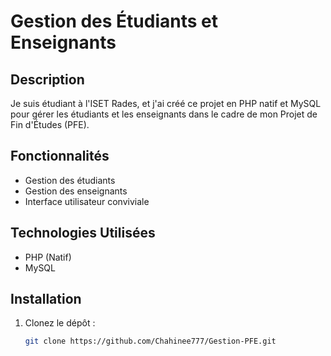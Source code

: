 # Gestion des Étudiants et Enseignants

## Description
Je suis étudiant à l'ISET Rades, et j'ai créé ce projet en PHP natif et MySQL pour gérer les étudiants et les enseignants dans le cadre de mon Projet de Fin d'Études (PFE).

## Fonctionnalités
- Gestion des étudiants
- Gestion des enseignants
- Interface utilisateur conviviale

## Technologies Utilisées
- PHP (Natif)
- MySQL

## Installation
1. Clonez le dépôt :
   ```bash
   git clone https://github.com/Chahinee777/Gestion-PFE.git
